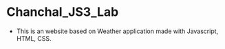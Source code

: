 # Chanchal_JS3_Lab
* This is an website based on Weather application made with Javascript, HTML, CSS.
